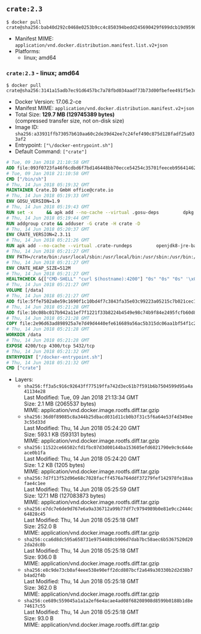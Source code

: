 ## `crate:2.3`

```console
$ docker pull crate@sha256:bab40d292c0468e0253b9cc4c850394bedd245690429f699dcb19d95905ecbcd
```

-	Manifest MIME: `application/vnd.docker.distribution.manifest.list.v2+json`
-	Platforms:
	-	linux; amd64

### `crate:2.3` - linux; amd64

```console
$ docker pull crate@sha256:3141a15adb7ec91d6457bc7a78fbd034aadf73b73d00fbefee491f5e3ce1fc86
```

-	Docker Version: 17.06.2-ce
-	Manifest MIME: `application/vnd.docker.distribution.manifest.v2+json`
-	Total Size: **129.7 MB (129745389 bytes)**  
	(compressed transfer size, not on-disk size)
-	Image ID: `sha256:a33931ffb73057b610aa60c2de39d42ee7c24fef490c875d128fadf25a033af2`
-	Entrypoint: `["\/docker-entrypoint.sh"]`
-	Default Command: `["crate"]`

```dockerfile
# Tue, 09 Jan 2018 21:10:58 GMT
ADD file:093f0723fa46f6cdbd6f7bd146448bb70ecce54254c35701feeceb956414622f in / 
# Tue, 09 Jan 2018 21:10:58 GMT
CMD ["/bin/sh"]
# Thu, 14 Jun 2018 05:19:32 GMT
MAINTAINER Crate.IO GmbH office@crate.io
# Thu, 14 Jun 2018 05:19:33 GMT
ENV GOSU_VERSION=1.9
# Thu, 14 Jun 2018 05:19:43 GMT
RUN set -x     && apk add --no-cache --virtual .gosu-deps         dpkg         gnupg         curl     && export ARCH=$(echo $(dpkg --print-architecture) | cut -d"-" -f3)     && curl -o /usr/local/bin/gosu -fSL "https://github.com/tianon/gosu/releases/download/$GOSU_VERSION/gosu-$ARCH"     && curl -o /usr/local/bin/gosu.asc -fSL "https://github.com/tianon/gosu/releases/download/$GOSU_VERSION/gosu-$ARCH.asc"     && export GNUPGHOME="$(mktemp -d)"     && gpg --keyserver hkp://keyserver.ubuntu.com:80 --recv-keys B42F6819007F00F88E364FD4036A9C25BF357DD4     && gpg --batch --verify /usr/local/bin/gosu.asc /usr/local/bin/gosu     && rm -rf "$GNUPGHOME" /usr/local/bin/gosu.asc     && chmod +x /usr/local/bin/gosu     && gosu nobody true     && apk del .gosu-deps
# Thu, 14 Jun 2018 05:19:44 GMT
RUN addgroup crate && adduser -G crate -H crate -D
# Thu, 14 Jun 2018 05:20:37 GMT
ENV CRATE_VERSION=2.3.11
# Thu, 14 Jun 2018 05:21:26 GMT
RUN apk add --no-cache --virtual .crate-rundeps         openjdk8-jre-base         python3         openssl         curl     && apk add --no-cache --virtual .build-deps         gnupg         tar     && curl -fSL -O https://cdn.crate.io/downloads/releases/crate-$CRATE_VERSION.tar.gz     && curl -fSL -O https://cdn.crate.io/downloads/releases/crate-$CRATE_VERSION.tar.gz.asc     && export GNUPGHOME="$(mktemp -d)"     && gpg --keyserver hkp://keyserver.ubuntu.com:80 --recv-keys 90C23FC6585BC0717F8FBFC37FAAE51A06F6EAEB     && gpg --batch --verify crate-$CRATE_VERSION.tar.gz.asc crate-$CRATE_VERSION.tar.gz     && rm -rf "$GNUPGHOME" crate-$CRATE_VERSION.tar.gz.asc     && mkdir /crate     && tar -xf crate-$CRATE_VERSION.tar.gz -C /crate --strip-components=1     && rm crate-$CRATE_VERSION.tar.gz     && ln -s /usr/bin/python3 /usr/bin/python     && apk del .build-deps
# Thu, 14 Jun 2018 05:21:27 GMT
ENV PATH=/crate/bin:/usr/local/sbin:/usr/local/bin:/usr/sbin:/usr/bin:/sbin:/bin
# Thu, 14 Jun 2018 05:21:27 GMT
ENV CRATE_HEAP_SIZE=512M
# Thu, 14 Jun 2018 05:21:27 GMT
HEALTHCHECK &{["CMD-SHELL" "curl $(hostname):4200"] "0s" "0s" "0s" '\x00'}
# Thu, 14 Jun 2018 05:21:27 GMT
VOLUME [/data]
# Thu, 14 Jun 2018 05:21:27 GMT
ADD file:5ffe7502a8e59c1690f1c10bd4f7c3843fa35e03c99223a05215c7b021cec1a1 in /crate/config/crate.yml 
# Thu, 14 Jun 2018 05:21:28 GMT
ADD file:10c08bc017b942a11ef7f1221f33b8224b4549e98c74b9f84e2495fcfb60d8ce in /crate/config/log4j2.properties 
# Thu, 14 Jun 2018 05:21:28 GMT
COPY file:2e96d63ad898925a7e7d49d4440efe616689a56ac5b315dc06aa1bf54f1c2e08 in / 
# Thu, 14 Jun 2018 05:21:28 GMT
WORKDIR /data
# Thu, 14 Jun 2018 05:21:28 GMT
EXPOSE 4200/tcp 4300/tcp 5432/tcp
# Thu, 14 Jun 2018 05:21:32 GMT
ENTRYPOINT ["/docker-entrypoint.sh"]
# Thu, 14 Jun 2018 05:21:32 GMT
CMD ["crate"]
```

-	Layers:
	-	`sha256:ff3a5c916c92643ff77519ffa742d3ec61b7f591b6b7504599d95a4a41134e28`  
		Last Modified: Tue, 09 Jan 2018 21:13:34 GMT  
		Size: 2.1 MB (2065537 bytes)  
		MIME: application/vnd.docker.image.rootfs.diff.tar.gzip
	-	`sha256:36d0f89085c8a344b25dbacd031d11cb0b3f31c5f6a64e53f4d349ee3c55d33d`  
		Last Modified: Thu, 14 Jun 2018 05:24:20 GMT  
		Size: 593.1 KB (593131 bytes)  
		MIME: application/vnd.docker.image.rootfs.diff.tar.gzip
	-	`sha256:11522ce66502cfd1fbc07d3d00144ba153605efd6021790e9c9c644eace0b1fa`  
		Last Modified: Thu, 14 Jun 2018 05:24:20 GMT  
		Size: 1.2 KB (1205 bytes)  
		MIME: application/vnd.docker.image.rootfs.diff.tar.gzip
	-	`sha256:7d7f13f52d96e68c7028facff4576a764ddf37279fef142978fe18aafae4c1ee`  
		Last Modified: Thu, 14 Jun 2018 05:25:59 GMT  
		Size: 127.1 MB (127083873 bytes)  
		MIME: application/vnd.docker.image.rootfs.diff.tar.gzip
	-	`sha256:e7dc7e6de9d767e6a9a336712a99b77df7c9794989b0e81e9cc2444c64828c45`  
		Last Modified: Thu, 14 Jun 2018 05:25:18 GMT  
		Size: 252.0 B  
		MIME: application/vnd.docker.image.rootfs.diff.tar.gzip
	-	`sha256:cca6d8dc595a658731e9754488cb906d7dab7bc58aec6b5367520d202da2dc8b`  
		Last Modified: Thu, 14 Jun 2018 05:25:18 GMT  
		Size: 936.0 B  
		MIME: application/vnd.docker.image.rootfs.diff.tar.gzip
	-	`sha256:e8c9de73cb0af4eee538e90eff2dcd807bcf2a649a30330b2d2d38b7b4ad2f4b`  
		Last Modified: Thu, 14 Jun 2018 05:25:18 GMT  
		Size: 362.0 B  
		MIME: application/vnd.docker.image.rootfs.diff.tar.gzip
	-	`sha256:ce689c559045a1a1a2ef6e4acae4ad08f68208908d8599b0188b1d8e74617c55`  
		Last Modified: Thu, 14 Jun 2018 05:25:18 GMT  
		Size: 93.0 B  
		MIME: application/vnd.docker.image.rootfs.diff.tar.gzip
